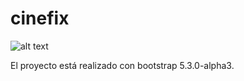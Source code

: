 # cinefix

![alt text](https://i.imgur.com/8OUniU7.png)


El proyecto está realizado con bootstrap 5.3.0-alpha3.
